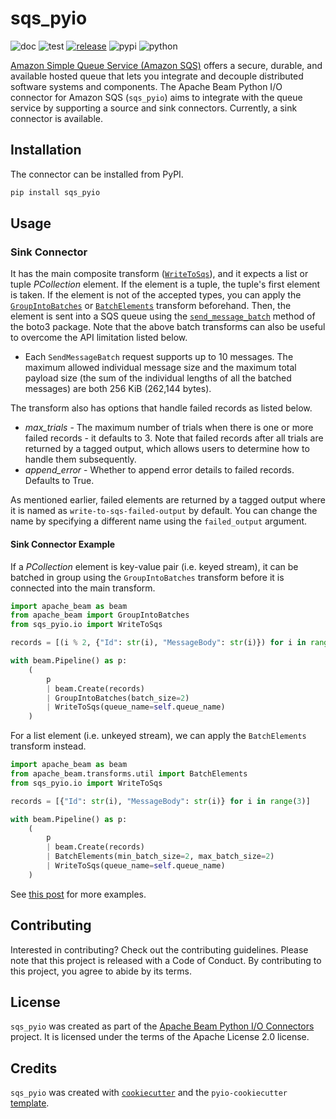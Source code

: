 # sqs_pyio

![doc](https://github.com/beam-pyio/sqs_pyio/workflows/doc/badge.svg)
![test](https://github.com/beam-pyio/sqs_pyio/workflows/test/badge.svg)
[![release](https://img.shields.io/github/release/beam-pyio/sqs_pyio.svg)](https://github.com/beam-pyio/sqs_pyio/releases)
![pypi](https://img.shields.io/pypi/v/sqs_pyio)
![python](https://img.shields.io/pypi/pyversions/sqs_pyio)

[Amazon Simple Queue Service (Amazon SQS)](https://aws.amazon.com/sqs/) offers a secure, durable, and available hosted queue that lets you integrate and decouple distributed software systems and components. The Apache Beam Python I/O connector for Amazon SQS (`sqs_pyio`) aims to integrate with the queue service by supporting a source and sink connectors. Currently, a sink connector is available.

## Installation

The connector can be installed from PyPI.

```bash
pip install sqs_pyio
```

## Usage

### Sink Connector

It has the main composite transform ([`WriteToSqs`](https://beam-pyio.github.io/sqs_pyio/autoapi/sqs_pyio/io/index.html#sqs_pyio.io.WriteToSqs)), and it expects a list or tuple _PCollection_ element. If the element is a tuple, the tuple's first element is taken. If the element is not of the accepted types, you can apply the [`GroupIntoBatches`](https://beam.apache.org/documentation/transforms/python/aggregation/groupintobatches/) or [`BatchElements`](https://beam.apache.org/releases/pydoc/current/apache_beam.transforms.util.html#apache_beam.transforms.util.BatchElements) transform beforehand. Then, the element is sent into a SQS queue using the [`send_message_batch`](https://boto3.amazonaws.com/v1/documentation/api/latest/reference/services/sqs/client/send_message_batch.html) method of the boto3 package. Note that the above batch transforms can also be useful to overcome the API limitation listed below.

- Each `SendMessageBatch` request supports up to 10 messages. The maximum allowed individual message size and the maximum total payload size (the sum of the individual lengths of all the batched messages) are both 256 KiB (262,144 bytes).

The transform also has options that handle failed records as listed below.

- _max_trials_ - The maximum number of trials when there is one or more failed records - it defaults to 3. Note that failed records after all trials are returned by a tagged output, which allows users to determine how to handle them subsequently.
- _append_error_ - Whether to append error details to failed records. Defaults to True.

As mentioned earlier, failed elements are returned by a tagged output where it is named as `write-to-sqs-failed-output` by default. You can change the name by specifying a different name using the `failed_output` argument.

#### Sink Connector Example

If a _PCollection_ element is key-value pair (i.e. keyed stream), it can be batched in group using the `GroupIntoBatches` transform before it is connected into the main transform.

```python
import apache_beam as beam
from apache_beam import GroupIntoBatches
from sqs_pyio.io import WriteToSqs

records = [(i % 2, {"Id": str(i), "MessageBody": str(i)}) for i in range(3)]

with beam.Pipeline() as p:
    (
        p
        | beam.Create(records)
        | GroupIntoBatches(batch_size=2)
        | WriteToSqs(queue_name=self.queue_name)
    )
```

For a list element (i.e. unkeyed stream), we can apply the `BatchElements` transform instead.

```python
import apache_beam as beam
from apache_beam.transforms.util import BatchElements
from sqs_pyio.io import WriteToSqs

records = [{"Id": str(i), "MessageBody": str(i)} for i in range(3)]

with beam.Pipeline() as p:
    (
        p
        | beam.Create(records)
        | BatchElements(min_batch_size=2, max_batch_size=2)
        | WriteToSqs(queue_name=self.queue_name)
    )
```

See [this post](https://beam-pyio.github.io/blog/2024/sqs-pyio-intro/) for more examples.

## Contributing

Interested in contributing? Check out the contributing guidelines. Please note that this project is released with a Code of Conduct. By contributing to this project, you agree to abide by its terms.

## License

`sqs_pyio` was created as part of the [Apache Beam Python I/O Connectors](https://github.com/beam-pyio) project. It is licensed under the terms of the Apache License 2.0 license.

## Credits

`sqs_pyio` was created with [`cookiecutter`](https://cookiecutter.readthedocs.io/en/latest/) and the `pyio-cookiecutter` [template](https://github.com/beam-pyio/pyio-cookiecutter).
